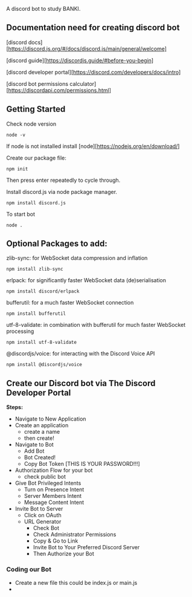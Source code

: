 A discord bot to study BANKI.

## Documentation need for creating discord bot

[discord docs][https://discord.js.org/#/docs/discord.js/main/general/welcome]

[discord guide][https://discordjs.guide/#before-you-begin]

[discord developer portal][https://discord.com/developers/docs/intro]

[discord bot permissions calculator][https://discordapi.com/permissions.html]

## Getting Started
Check node version
```
node -v
```
If node is not installed install [node][https://nodejs.org/en/download/]

Create our package file:
```
npm init
```
Then press enter repeatedly to cycle through.

Install discord.js via node package manager.
```
npm install discord.js
```
To start bot
```
node .
```

## Optional Packages to add:
zlib-sync: for WebSocket data compression and inflation 
```
npm install zlib-sync
```
erlpack:  for significantly faster WebSocket data (de)serialisation 
```
npm install discord/erlpack
```
bufferutil: for a much faster WebSocket connection 
```
npm install bufferutil
```
utf-8-validate:  in combination with bufferutil for much faster WebSocket processing 
```
npm install utf-8-validate
```
@discordjs/voice:  for interacting with the Discord Voice API 
```
npm install @discordjs/voice
```

## Create our Discord bot via The Discord Developer Portal

**Steps:** 
- Navigate to New Application
- Create an application 
    - create a name
    - then create!
- Navigate to Bot
    - Add Bot
    - Bot Created!
    - Copy Bot Token [THIS IS YOUR PASSWORD!!!]
- Authorization Flow for your bot
    - check public bot
- Give Bot Privileged Intents
    - Turn on Presence Intent
    - Server Members Intent
    - Message Content Intent
- Invite Bot to Server
    - Click on OAuth
    - URL Generator
        - Check Bot
        - Check Administrator Permissions
        - Copy & Go to Link
        - Invite Bot to Your Preferred Discord Server
        - Then Authorize your Bot

### Coding our Bot

- Create a new file this could be index.js or main.js
- 


